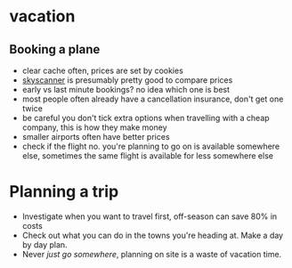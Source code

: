 # vacation

## Booking a plane
- clear cache often, prices are set by cookies
- [skyscanner](www.skyscanner.com) is presumably pretty good to compare prices
- early vs last minute bookings? no idea which one is best
- most people often already have a cancellation insurance, don't get one twice
- be careful you don't tick extra options when travelling with a cheap company,
this is how they make money
- smaller airports often have better prices
- check if the flight no. you're planning to go on is available somewhere else,
sometimes the same flight is available for less somewhere else

# Planning a trip
- Investigate when you want to travel first, off-season can save 80% in costs
- Check out what you can do in the towns you're heading at. Make a day by day
plan.
- Never _just go somewhere_, planning on site is a waste of vacation time.
